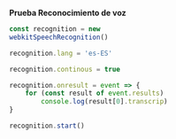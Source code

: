 **Prueba Reconocimiento de voz**

```js
const recognition = new
webkitSpeechRecognition()

recognition.lang = 'es-ES'

recognition.continous = true

recognition.onresult = event => {
    for (const result of event.results)
        console.log(result[0].transcrip)
}

recognition.start()
```
